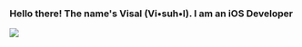 ### Hello there! The name's Visal (Vi•suh•l). I am an iOS Developer

<a href="https://stackoverflow.com/users/10883380/visal-rajapakse"><img src="https://img.shields.io/badge/Stack%20Overflow-809-F47F24"></a>

<!--
**v15a1/v15a1** is a ✨ _special_ ✨ repository because its `README.md` (this file) appears on your GitHub profile.

Here are some ideas to get you started:

- 🔭 I’m currently working on ...
- 🌱 I’m currently learning ...
- 👯 I’m looking to collaborate on ...
- 🤔 I’m looking for help with ...
- 💬 Ask me about ...
- 📫 How to reach me: ...
- 😄 Pronouns: ...
- ⚡ Fun fact: ...
-->
